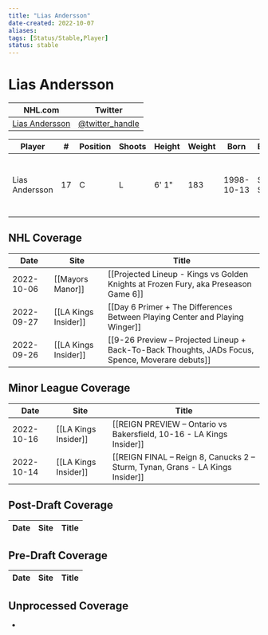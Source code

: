 ```yaml
---
title: "Lias Andersson"
date-created: 2022-10-07
aliases: 
tags: [Status/Stable,Player]
status: stable
---
```


# Lias Andersson

NHL.com | Twitter
-|-
[Lias Andersson]() | [@twitter_handle](https://twitter.com/)

Player | \# | Position | Shoots | Height | Weight | Born | Birthplace | Draft 
-|-|-|-|-|-|-|-|-
Lias Andersson | 17 | C | L | 6' 1" | 183 | 1998-10-13 | Smogen, SWE | 2017 NYR, 1st rd, 7th pk (7th overall)



## NHL  Coverage
Date | Site |  Title
---|---|---
2022-10-06 | [[Mayors Manor]] | [[Projected Lineup - Kings vs Golden Knights at Frozen Fury, aka Preseason Game 6]]
2022-09-27 | [[LA Kings Insider]] |  [[Day 6 Primer + The Differences Between Playing Center and Playing Winger]]
2022-09-26 | [[LA Kings Insider]] | [[9-26 Preview – Projected Lineup + Back-To-Back Thoughts, JADs Focus, Spence, Moverare debuts]]



## Minor League Coverage
| Date | Site | Title |
| ---- | ---- | ----- |
| 2022-10-16 | [[LA Kings Insider]]   | [[REIGN PREVIEW – Ontario vs Bakersfield, 10-16 - LA Kings Insider]]           |
| 2022-10-14 | [[LA Kings Insider]]   | [[REIGN FINAL – Reign 8, Canucks 2 – Sturm, Tynan, Grans - LA Kings Insider]]   |


## Post-Draft Coverage
Date | Site |  Title
---|---|---



## Pre-Draft Coverage
Date | Site |  Title
---|---|---


## Unprocessed Coverage
- 
